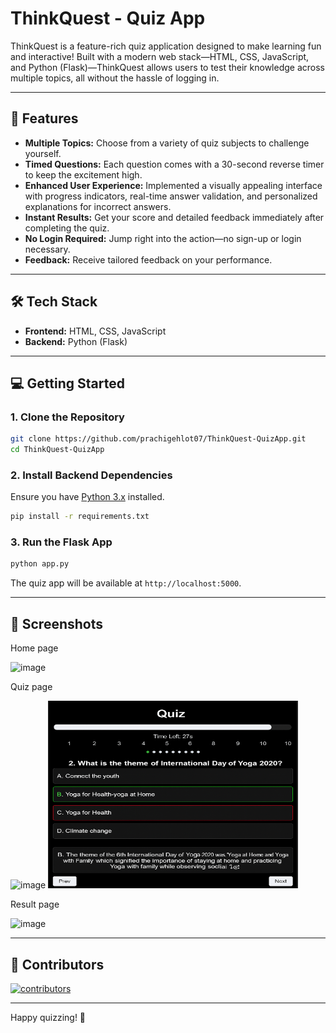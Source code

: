 # ThinkQuest - Quiz App

ThinkQuest is a feature-rich quiz application designed to make learning fun and interactive! Built with a modern web stack—HTML, CSS, JavaScript, and Python (Flask)—ThinkQuest allows users to test their knowledge across multiple topics, all without the hassle of logging in.

---

## 🚀 Features

- **Multiple Topics:** Choose from a variety of quiz subjects to challenge yourself.
- **Timed Questions:** Each question comes with a 30-second reverse timer to keep the excitement high.
- **Enhanced User Experience:** Implemented a visually appealing interface with progress indicators, real-time answer validation, and personalized explanations for incorrect answers.
- **Instant Results:** Get your score and detailed feedback immediately after completing the quiz.
- **No Login Required:** Jump right into the action—no sign-up or login necessary.
- **Feedback:** Receive tailored feedback on your performance.

---

## 🛠️ Tech Stack

- **Frontend:** HTML, CSS, JavaScript
- **Backend:** Python (Flask)

---

## 💻 Getting Started

### 1. Clone the Repository

```bash
git clone https://github.com/prachigehlot07/ThinkQuest-QuizApp.git
cd ThinkQuest-QuizApp
```

### 2. Install Backend Dependencies

Ensure you have [Python 3.x](https://www.python.org/downloads/) installed.

```bash
pip install -r requirements.txt
```

### 3. Run the Flask App

```bash
python app.py
```

The quiz app will be available at `http://localhost:5000`.

---

## 📸 Screenshots

Home page

<img width="400" height="300" alt="image" src="https://github.com/user-attachments/assets/7c95622d-b499-418a-b5be-dbaeb92cf0c9" />

Quiz page

<img width="400" height="300" alt="image" src="https://github.com/user-attachments/assets/da3b5fc0-cfbb-4566-8d78-69423a28623e" />
<img src="static/images/quiz_page.png" alt="Alt text" width="400" height="300">

Result page

<img width="400" height="300" alt="image" src="https://github.com/user-attachments/assets/f6e1532c-6044-4d55-b170-44ac03aeed3d" />

---

## 🔧 Contributors

[![contributors](https://contrib.rocks/image?repo=prachigehlot07/ThinkQuest-QuizApp)](https://github.com/prachigehlot07/ThinkQuest-QuizApp/graphs/contributors)

---

Happy quizzing! 🚀
